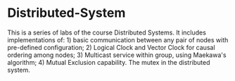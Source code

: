 Distributed-System
==================
This is a series of labs of the course Distributed Systems. It includes implementations of: 
    1) basic communication between any pair of nodes with pre-defined configuration;
    2) Logical Clock and Vector Clock for causal ordering among nodes;
    3) Multicast service within group, using Maekawa's algorithm;
    4) Mutual Exclusion capability. The mutex in the distributed system.
